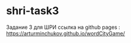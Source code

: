# shri-task3
Задание 3 для ШРИ
ссылка на github pages : https://arturminchukov.github.io/wordCityGame/
